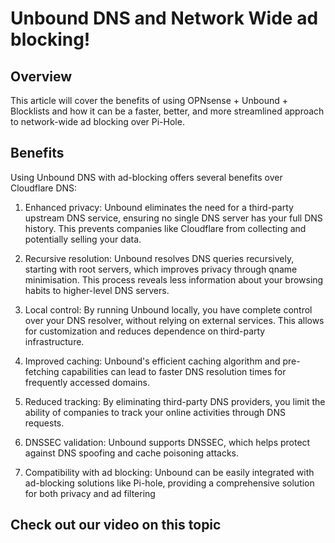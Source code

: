 # Unbound DNS and Network Wide ad blocking!

## Overview

This article will cover the benefits of using OPNsense + Unbound + Blocklists and how it can be a faster, better, and more streamlined approach to network-wide ad blocking over Pi-Hole.

## Benefits

Using Unbound DNS with ad-blocking offers several benefits over Cloudflare DNS:
1. Enhanced privacy: Unbound eliminates the need for a third-party upstream DNS service, ensuring no single DNS server has your full DNS history. This prevents companies like Cloudflare from collecting and potentially selling your data.

2. Recursive resolution: Unbound resolves DNS queries recursively, starting with root servers, which improves privacy through qname minimisation. This process reveals less information about your browsing habits to higher-level DNS servers.

3. Local control: By running Unbound locally, you have complete control over your DNS resolver, without relying on external services. This allows for customization and reduces dependence on third-party infrastructure.

4. Improved caching: Unbound's efficient caching algorithm and pre-fetching capabilities can lead to faster DNS resolution times for frequently accessed domains.

5. Reduced tracking: By eliminating third-party DNS providers, you limit the ability of companies to track your online activities through DNS requests.

6. DNSSEC validation: Unbound supports DNSSEC, which helps protect against DNS spoofing and cache poisoning attacks.

7. Compatibility with ad blocking: Unbound can be easily integrated with ad-blocking solutions like Pi-hole, providing a comprehensive solution for both privacy and ad filtering

## Check out our video on this topic

<div style="display: flex; justify-content: center; align-items: center; height: 100%;">
    <iframe width="560" height="315" src=" " frameborder="0" allow="accelerometer; autoplay; clipboard-write; encrypted-media; gyroscope; picture-in-picture" allowfullscreen></iframe>
</div>

## Guide to setup Unbound DNS + Ad Blocking

1. First you need to login to your OPNsense machine and go to *Services / Unbound DNS / General*
2. Next you need to click *Enable Unbound* and click *Apply*

<a href="/images/EP0_unbounddns/Still 2024-12-26 191805_1.3.1.png" class="image-expand">
    <img src="/images/EP0_unbounddns/Still 2024-12-26 191805_1.3.1.png" alt="Description of your image">
</a>

1. Next, we need to go into *Services / Unbound DNS / Blocklist*
2. Select *Enable* to turn Block lists on.
3. Select *Type of DNSBL* and your desired blocklist; in our case, we are going to use (Steven Back List).
4. Click Apply.

<a href="/images/EP0_unbounddns/Still 2024-12-26 191805_1.3.3.png" class="image-expand">
    <img src="/images/EP0_unbounddns/Still 2024-12-26 191805_1.3.3.png" alt="Description of your image">
</a>

Now we need to change our DNS settings in TWO locations as shown in the following two screenshots. Now that Unbound is handling our DNS requests, we are removing Cloudflare from the picture.

We are going to assign our OPNsense machines IP address to our DNS records now that it is handling the requests.

The two locations you need to assign your OPNsense machines IP address to are:

1. Services / ISC DHCPv4 / [LAN]
2. System / Settings / General

<a href="/images/EP0_unbounddns/Still 2024-12-26 191805_1.3.4.png" class="image-expand">
    <img src="/images/EP0_unbounddns/Still 2024-12-26 191805_1.3.4.png" alt="Description of your image">
</a>

AND

<a href="/images/EP0_unbounddns/Still 2024-12-26 191805_1.3.5.png" class="image-expand">
    <img src="/images/EP0_unbounddns/Still 2024-12-26 191805_1.3.5.png" alt="Description of your image">
</a>

## Getting User Stats for Unbound

We can verify Unbound is working with ad blocking by enabling Unbound DNS under:

1. Reporting / Unbound DNS

and selecting *Go to the reporting configuration.

<a href="/images/EP0_unbounddns/Still 2024-12-26 191805_1.3.6.png" class="image-expand">
    <img src="/images/EP0_unbounddns/Still 2024-12-26 191805_1.3.6.png" alt="Description of your image">
</a>

On this screen you will select *Enable local gather of Statistics*

<a href="/images/EP0_unbounddns/Still 2024-12-26 191805_1.3.7.png" class="image-expand">
    <img src="/images/EP0_unbounddns/Still 2024-12-26 191805_1.3.7.png" alt="Description of your image">
</a>

## Clearing our DNS records on Windows

DNS across your network will reset to our new DNS IP within 5-20 minutes WITHOUT you doing anything but to quickly verify your setup is correct, you can do the following commands on your host before verifying it works. 

1. 
```
ipconfig /flushdns
```
2. 
```
ipconfig /renew
```

<a href="/images/EP0_unbounddns/Still 2024-12-26 191805_1.4.1.png" class="image-expand">
    <img src="/images/EP0_unbounddns/Still 2024-12-26 191805_1.4.1.png" alt="Description of your image">
</a>

We are going to run a ad blocking test from AdminForge which can be found [here](https://test.adminforge.de/adblock.html)

You can see we already have a 41% block rate with a single block list, adding more can increase that number!

<a href="/images/EP0_unbounddns/Still 2024-12-26 191805_1.5.1.png" class="image-expand">
    <img src="/images/EP0_unbounddns/Still 2024-12-26 191805_1.5.1.png" alt="Description of your image">
</a>

<!DOCTYPE html>
<html lang="en">
<head>
<meta charset="UTF-8">
<meta name="viewport" content="width=device-width, initial-scale=1.0">

<title>Warning Box Example</title>

<style>
.warning-box {
    background-color: #E4141E; /* Light red background color */
    border-left: 6px solid #8CD2F4; /* Red border on the left side */
    padding: 10px; /* Padding inside the box */
    margin-bottom: 20px; /* Margin at the bottom to separate from other content */
}
</style>
</head>
<body>

<div class="warning-box">
    <p>Remember, the more blocklists you add, the higher the chance it could affect your browsing experience or prevent you from accessing sites you would like to.</p>
</div>

</body>
</html>

We can go over to the *Reporting / Unbound DNS* page, then click the *details* tab and verify we are getting blocks. If you are, then you have set everything up correctly!

<a href="/images/EP0_unbounddns/Still 2024-12-26 191805_1.5.2.png" class="image-expand">
    <img src="/images/EP0_unbounddns/Still 2024-12-26 191805_1.5.2.png" alt="Description of your image">
</a>
